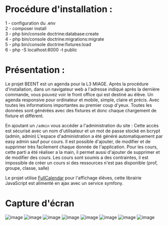 # Procédure d'installation :

1 - configuration du .env <br>
2 - composer install <br>
3 - php bin/console doctrine:database:create <br>
4 - php bin/console doctrine:migrations:migrate <br>
5 - php bin/console doctrine:fixtures:load <br>
6 - php -S localhost:8000 -t public <br>

# Présentation :

Le projet BEENT est un agenda pour la L3 MIAGE.
Après la procédure d'installation, dans un navigateur web a l'adresse indiqué après la dernière commande, vous pouvez voir le front office qui est destiné au élève.
Un agenda responsive pour ordinateur et mobile, simple, claire et précis.
Avec toutes les informations importantes au premier coup d'yeux.
Toutes les données sont générées avec des fixtures et donc chaque chargement de fixture et différent.

En ajoutant un `/admin` vous accéder a l'administration du site :
Cette accès est sécurisé avec un nom d'utilisateur et un mot de passe stocké en bcrypt (admin, admin)
L'espace d'administration a été généré automatiquement par easy admin sauf pour cours.
Il est possible d'ajouter, de modifier et de supprimer très facilement chaque donnée de l'application.
Pour les cours, cette parti a été réaliser a la main, il permet aussi d'ajouter de supprimer et de modifier des cours.
Les cours sont soumis a des contraintes, il est impossible de créer un cours si des ressources n'est pas disponible (prof, groupe, classe, salle)

Le projet utilise <a href="https://fullcalendar.io/">FullCalendar</a> pour l'affichage élèves, cette librairie JavaScript est alimenté en ajax avec un service symfony.

# Capture d'écran

![image](https://user-images.githubusercontent.com/32338891/77081940-abe76d80-69fb-11ea-9a4e-e2883a2cb63e.png)
![image](https://user-images.githubusercontent.com/32338891/77081986-bf92d400-69fb-11ea-8f81-a49c162bfcff.png)
![image](https://user-images.githubusercontent.com/32338891/77082014-c9b4d280-69fb-11ea-874f-c60c3ef69d9e.png)
![image](https://user-images.githubusercontent.com/32338891/77082045-d6392b00-69fb-11ea-9dca-eeed1d818af4.png)
![image](https://user-images.githubusercontent.com/32338891/77082094-e51fdd80-69fb-11ea-8916-ef5cbfe65bbb.png)
![image](https://user-images.githubusercontent.com/32338891/77082122-f0730900-69fb-11ea-9058-35e529e1b5d7.png)
![image](https://user-images.githubusercontent.com/32338891/77082167-ff59bb80-69fb-11ea-892e-1eda5c5df56f.png)
![image](https://user-images.githubusercontent.com/32338891/77082323-329c4a80-69fc-11ea-963f-2c16b58343c9.png)

